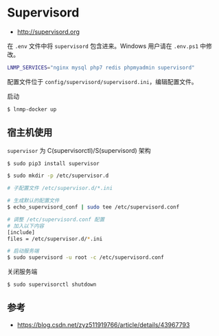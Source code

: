 # Supervisord

* http://supervisord.org

在 `.env` 文件中将 `supervisord` 包含进来。Windows 用户请在 `.env.ps1` 中修改。

```bash
LNMP_SERVICES="nginx mysql php7 redis phpmyadmin supervisord"
```

配置文件位于 `config/supervisord/supervisord.ini`，编辑配置文件。

启动

```bash
$ lnmp-docker up
```

## 宿主机使用

`supervisor` 为 C(supervisorctl)/S(supervisord) 架构

```bash
$ sudo pip3 install supervisor
```

```bash
$ sudo mkdir -p /etc/supervisor.d

# 子配置文件 /etc/supervisor.d/*.ini

# 生成默认的配置文件
$ echo_supervisord_conf | sudo tee /etc/supervisord.conf

# 调整 /etc/supervisord.conf 配置
# 加入以下内容
[include]
files = /etc/supervisor.d/*.ini

# 启动服务端
$ sudo supervisord -u root -c /etc/supervisord.conf
```

关闭服务端

```bash
$ sudo supervisorctl shutdown
```

## 参考

* https://blog.csdn.net/zyz511919766/article/details/43967793
